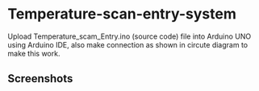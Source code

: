 # Temperature-scan-entry-system

Upload Temperature_scam_Entry.ino (source code) file into Arduino UNO using Arduino IDE, also make connection as shown in circute diagram to make this work.

## Screenshots
<mg src="D:/project/Allowed.png" />
